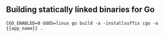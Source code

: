 Building statically linked binaries for Go
----

``` CGO_ENABLED=0 GOOS=linux go build -a -installsuffix cgo -o {{app_name}} . ```
